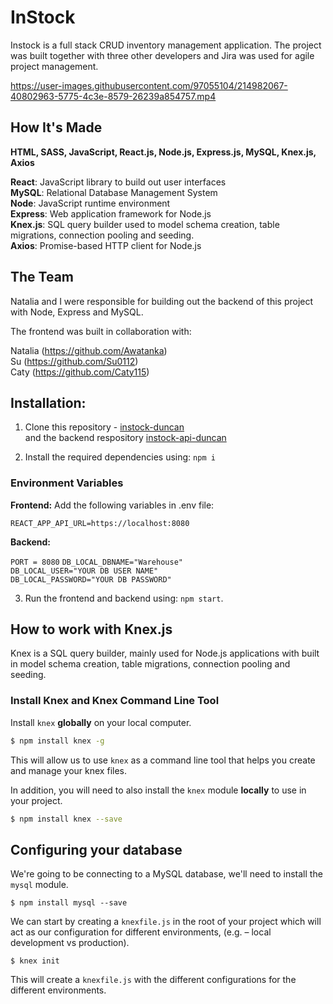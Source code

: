 # InStock

Instock is a full stack CRUD inventory management application. The project was built together with three other developers and Jira was used for agile project management.

https://user-images.githubusercontent.com/97055104/214982067-40802963-5775-4c3e-8579-26239a854757.mp4

## How It's Made

**HTML, SASS, JavaScript, React.js, Node.js, Express.js, MySQL, Knex.js, Axios**

**React**: JavaScript library to build out user interfaces<br>
**MySQL**: Relational Database Management System<br>
**Node**: JavaScript runtime environment<br>
**Express**: Web application framework for Node.js<br>
**Knex.js**: SQL query builder used to model schema creation, table migrations, connection pooling and seeding. <br>
**Axios**: Promise-based HTTP client for Node.js

## The Team

Natalia and I were responsible for building out the backend of this project with Node, Express and MySQL.

The frontend was built in collaboration with:

Natalia (https://github.com/Awatanka) <br>
Su (https://github.com/Su0112) <br>
Caty (https://github.com/Caty115)<br>

## Installation:

1. Clone this repository - [instock-duncan](https://github.com/ldietz08/instock-duncan) <br>
   and the backend respository [instock-api-duncan](https://github.com/ldietz08/instock-backend)

2. Install the required dependencies using: `npm i`

### Environment Variables

**Frontend:**
Add the following variables in .env file:

`REACT_APP_API_URL=https://localhost:8080`

**Backend:**

`PORT = 8080`
`DB_LOCAL_DBNAME="Warehouse"`<br>
`DB_LOCAL_USER="YOUR DB USER NAME"`<br>
`DB_LOCAL_PASSWORD="YOUR DB PASSWORD"`<br>

3. Run the frontend and backend using: `npm start`.

## How to work with Knex.js

Knex is a SQL query builder, mainly used for Node.js applications with built in model schema creation, table migrations, connection pooling and seeding.

### Install Knex and Knex Command Line Tool

Install `knex` **globally** on your local computer.

```bash
$ npm install knex -g
```

This will allow us to use `knex` as a command line tool that helps you create and manage your knex files.

In addition, you will need to also install the `knex` module **locally** to use in your project.

```bash
$ npm install knex --save
```

## Configuring your database

We're going to be connecting to a MySQL database, we'll need to install the `mysql` module.

```
$ npm install mysql --save
```

We can start by creating a `knexfile.js` in the root of your project which will act as our configuration for different environments, (e.g. – local development vs production).

```
$ knex init
```

This will create a `knexfile.js` with the different configurations for the different environments.
